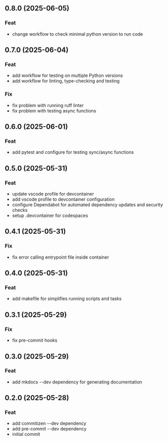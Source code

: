 ## 0.8.0 (2025-06-05)

### Feat

- change workflow to check minimal python version to run code

## 0.7.0 (2025-06-04)

### Feat

- add workflow for testing on multiple Python versions
- add workflow for linting, type-checking and testing

### Fix

- fix problem with running ruff linter
- fix problem with testing async functions

## 0.6.0 (2025-06-01)

### Feat

- add pytest and configure for testing sync/async functions

## 0.5.0 (2025-05-31)

### Feat

- update vscode profile for devcontainer
- add vscode profile to devcontainer configuration
- configure Dependabot for automated dependency updates and security checks
- setup .devcontainer for codespaces

## 0.4.1 (2025-05-31)

### Fix

- fix error calling entrypoint file inside container

## 0.4.0 (2025-05-31)

### Feat

- add makefile for simplifies running scripts and tasks

## 0.3.1 (2025-05-29)

### Fix

- fix pre-commit hooks

## 0.3.0 (2025-05-29)

### Feat

- add mkdocs --dev dependency for generating documentation

## 0.2.0 (2025-05-28)

### Feat

- add commitizen --dev dependency
- add pre-commit --dev dependency
- initial commit
